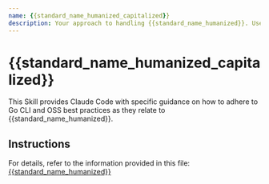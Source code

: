 ```yaml
---
name: {{standard_name_humanized_capitalized}}
description: Your approach to handling {{standard_name_humanized}}. Use this skill when working on files where {{standard_name_humanized}} comes into play.
---
```


# {{standard_name_humanized_capitalized}}

This Skill provides Claude Code with specific guidance on how to adhere to Go CLI and OSS best practices as they relate to {{standard_name_humanized}}.

## Instructions

For details, refer to the information provided in this file:
[{{standard_name_humanized}}](../../../{{standard_file_path}})
